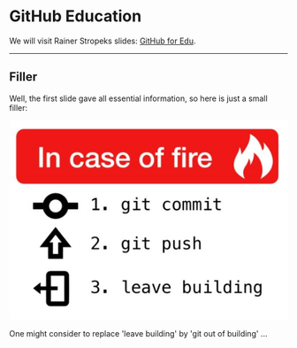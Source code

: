 # GitHub Education

We will visit Rainer Stropeks slides: [GitHub for Edu](https://rstropek.github.io/GitHubEduWorkshop/#/7).

---
<!-- .slide: class="left" -->
## Filler

Well, the first slide gave all essential information, so here is just a small filler:

![InCaseOfFire](./images/git-basics_inCaseOfFire_sml.jpg)

One might consider to replace 'leave building' by  'git out of building' ...
